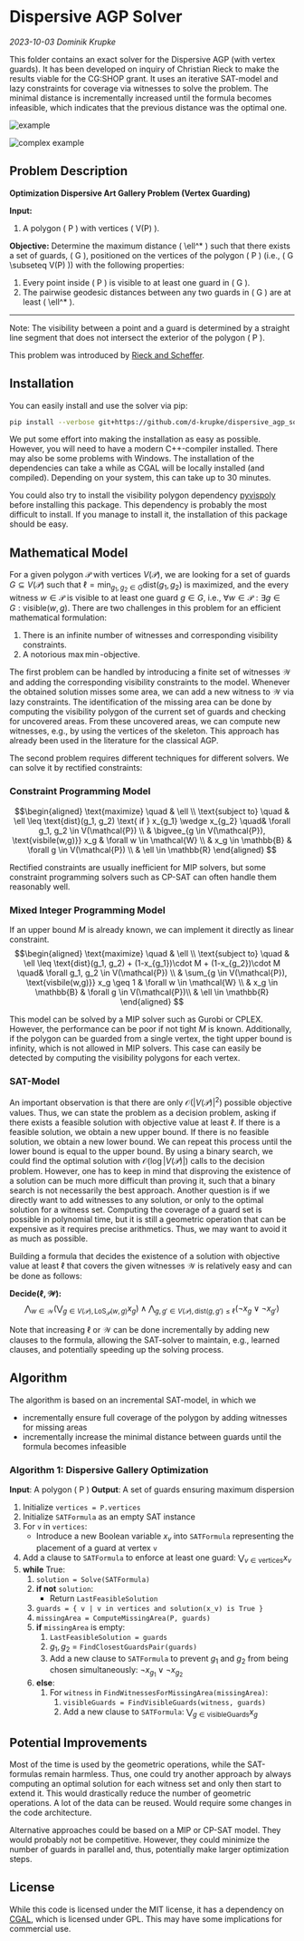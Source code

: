 # Dispersive AGP Solver

_2023-10-03 Dominik Krupke_

This folder contains an exact solver for the Dispersive AGP (with vertex
guards). It has been developed on inquiry of Christian Rieck to make the results
viable for the CG:SHOP grant. It uses an iterative SAT-model and lazy
constraints for coverage via witnesses to solve the problem. The minimal
distance is incrementally increased until the formula becomes infeasible, which
indicates that the previous distance was the optimal one.

![example](https://github.com/d-krupke/dispersive_agp_solver/blob/main/docs/figures/animation.gif?raw=true)

![complex example](https://github.com/d-krupke/dispersive_agp_solver/blob/main/docs/figures/example_more_complex.gif?raw=true)

## Problem Description

**Optimization Dispersive Art Gallery Problem (Vertex Guarding)**

**Input:**

1. A polygon \( P \) with vertices \( V(P) \).

**Objective:** Determine the maximum distance \( \ell^\* \) such that there
exists a set of guards, \( G \), positioned on the vertices of the polygon \( P
\) (i.e., \( G \subseteq V(P) \)) with the following properties:

1. Every point inside \( P \) is visible to at least one guard in \( G \).
2. The pairwise geodesic distances between any two guards in \( G \) are at
   least \( \ell^\* \).

---

Note: The visibility between a point and a guard is determined by a straight
line segment that does not intersect the exterior of the polygon \( P \).

This problem was introduced by
[Rieck and Scheffer](https://arxiv.org/pdf/2209.10291.pdf).

## Installation

You can easily install and use the solver via pip:

```bash
pip install --verbose git+https://github.com/d-krupke/dispersive_agp_solver
```

We put some effort into making the installation as easy as possible. However,
you will need to have a modern C++-compiler installed. There may also be some
problems with Windows. The installation of the dependencies can take a while as
CGAL will be locally installed (and compiled). Depending on your system, this
can take up to 30 minutes.

You could also try to install the visibility polygon dependency
[pyvispoly](https://github.com/d-krupke/pyvispoly) before installing this
package. This dependency is probably the most difficult to install. If you
manage to install it, the installation of this package should be easy.

## Mathematical Model

For a given polygon $\mathcal{P}$ with vertices $V(\mathcal{P})$, we are looking for a set of guards $G \subseteq V(\mathcal{P})$ such that $\ell = \min_{g_1, g_2 \in G} \text{dist}(g_1, g_2)$ is maximized, and the every witness $w\in \mathcal{P}$ is visible to at least one guard $g \in G$, i.e., $\forall w \in \mathcal{P}: \exists g \in G: \text{visible}(w, g)$.
There are two challenges in this problem for an efficient mathematical formulation:

1. There is an infinite number of witnesses and corresponding visibility constraints.
2. A notorious $\max\min$-objective.

The first problem can be handled by introducing a finite set of witnesses $\mathcal{W}$ and adding the corresponding visibility constraints to the model.
Whenever the obtained solution misses some area, we can add a new witness to $\mathcal{W}$ via lazy constraints.
The identification of the missing area can be done by computing the visibility polygon of the current set of guards and checking for uncovered areas.
From these uncovered areas, we can compute new witnesses, e.g., by using the vertices of the skeleton.
This approach has already been used in the literature for the classical AGP.

The second problem requires different techniques for different solvers.
We can solve it by rectified constraints:

### Constraint Programming Model

$$\begin{aligned}
\text{maximize} \quad & \ell \\
\text{subject to} \quad & \ell \leq \text{dist}(g_1, g_2) \text{ if } x_{g_1} \wedge x_{g_2} \quad& \forall g_1, g_2 \in V(\mathcal{P}) \\
& \bigvee_{g \in V(\mathcal{P}), \text{visbile(w,g)}} x_g  & \forall w \in \mathcal{W} \\
& x_g \in \mathbb{B} & \forall g \in V(\mathcal{P}) \\
& \ell \in \mathbb{R}
\end{aligned} $$

Rectified constraints are usually inefficient for MIP solvers, but some constraint programming solvers such as CP-SAT can often handle them reasonably well.

### Mixed Integer Programming Model

If an upper bound $M$ is already known, we can implement it directly as linear constraint.
$$\begin{aligned}
\text{maximize} \quad & \ell \\
\text{subject to} \quad & \ell \leq \text{dist}(g_1, g_2) + (1-x_{g_1})\cdot M + (1-x_{g_2})\cdot M \quad& \forall g_1, g_2 \in V(\mathcal{P}) \\
& \sum_{g \in V(\mathcal{P}), \text{visbile(w,g)}} x_g \geq 1  & \forall w \in \mathcal{W} \\
& x_g \in \mathbb{B} & \forall g \in V(\mathcal{P})\\
& \ell \in \mathbb{R}
\end{aligned} $$

This model can be solved by a MIP solver such as Gurobi or CPLEX.
However, the performance can be poor if not tight $M$ is known.
Additionally, if the polygon can be guarded from a single vertex, the tight upper bound is infinity, which is not allowed in MIP solvers.
This case can easily be detected by computing the visibility polygons for each vertex.

### SAT-Model

An important observation is that there are only $\mathcal{O}(|V(\mathcal{P})|^2)$ possible objective values.
Thus, we can state the problem as a decision problem, asking if there exists a feasible solution with objective value at least $\ell$.
If there is a feasible solution, we obtain a new upper bound.
If there is no feasible solution, we obtain a new lower bound.
We can repeat this process until the lower bound is equal to the upper bound.
By using a binary search, we could find the optimal solution with $\mathcal{O}(\log |V(\mathcal{P})|)$ calls to the decision problem.
However, one has to keep in mind that disproving the existence of a solution can be much more difficult than proving it, such that a binary search is not necessarily the best approach.
Another question is if we directly want to add witnesses to any solution, or only to the optimal solution for a witness set.
Computing the coverage of a guard set is possible in polynomial time, but it is still a geometric operation that can be expensive as it requires precise arithmetics.
Thus, we may want to avoid it as much as possible.

Building a formula that decides the existence of a solution with objective value at least $\ell$ that covers the given witnesses $\mathcal{W}$ is relatively easy and can be done as follows:

**Decide($\ell, \mathcal{W}$):**
$$\bigwedge_{w \in \mathcal{W}} \left(\bigvee_{g \in V(\mathcal{P}), \text{LoS}_{\mathcal{P}}(w,g)} x_g\right) \wedge \bigwedge_{g, g' \in V(\mathcal{P}), \text{dist}(g, g') \leq \ell} \left(\neg x_{g} \vee \neg x_{g'}\right)$$

Note that increasing $\ell$ or $\mathcal{W}$ can be done incrementally by adding new clauses to the formula,
allowing the SAT-solver to maintain, e.g., learned clauses, and potentially speeding up the solving process.



## Algorithm

The algorithm is based on an incremental SAT-model, in which we

- incrementally ensure full coverage of the polygon by adding witnesses for
  missing areas
- incrementally increase the minimal distance between guards until the formula
  becomes infeasible

### Algorithm 1: Dispersive Gallery Optimization

**Input**: A polygon \( P \) **Output**: A set of guards ensuring maximum
dispersion

1. Initialize `vertices = P.vertices`
2. Initialize `SATFormula` as an empty SAT instance
3. For `v` in `vertices`:
   - Introduce a new Boolean variable $x_v$ into `SATFormula` representing the
     placement of a guard at vertex `v`
4. Add a clause to `SATFormula` to enforce at least one guard:
   $\bigvee_{v \in \text{vertices}} x_v$
5. **while** True:
   1. `solution = Solve(SATFormula)`
   2. **if not** `solution`:
      - Return `LastFeasibleSolution`
   3. `guards = { v | v in vertices and solution(x_v) is True }`
   4. `missingArea = ComputeMissingArea(P, guards)`
   5. **if** `missingArea` is empty:
      1. `LastFeasibleSolution = guards`
      2. $g_1, g_2$ = `FindClosestGuardsPair(guards)`
      3. Add a new clause to `SATFormula` to prevent $g_1$ and $g_2$ from being
         chosen simultaneously: $\neg x_{g_1} \vee \neg x_{g_2}$
   6. **else**:
      1. For `witness` in `FindWitnessesForMissingArea(missingArea)`:
         1. `visibleGuards = FindVisibleGuards(witness, guards)`
         2. Add a new clause to `SATFormula`:
            $\bigvee_{g \in \text{visibleGuards}} x_g$

## Potential Improvements

Most of the time is used by the geometric operations, while the SAT-formulas
remain harmless. Thus, one could try another approach by always computing an
optimal solution for each witness set and only then start to extend it. This
would drastically reduce the number of geometric operations. A lot of the data
can be reused. Would require some changes in the code architecture.

Alternative approaches could be based on a MIP or CP-SAT model. They would
probably not be competitive. However, they could minimize the number of guards
in parallel and, thus, potentially make larger optimization steps.

## License

While this code is licensed under the MIT license, it has a dependency on
[CGAL](https://www.cgal.org/), which is licensed under GPL. This may have some
implications for commercial use.
